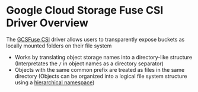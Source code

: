 # Google Cloud Storage Fuse CSI Driver Overview

The [GCSFuse CSI](https://cloud.google.com/storage/docs/cloud-storage-fuse/overview#overview) driver allows users to transparently expose buckets as locally mounted folders on their file system

* Works by translating object storage names into a directory-like structure (Interpretates the `/` in object names as a directory separator)
* Objects with the same common prefix are treated as files in the same directory (Objects can be organized into a logical file system structure using a [hierarchical namespace](https://cloud.google.com/storage/docs/hns-overview))